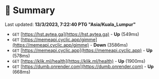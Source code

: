 # 📖 Summary
Last updated: **13/3/2023, 7:22:40 PTG "Asia/Kuala_Lumpur"**

- `GET` [https://hst.aytea.ga](https://hst.aytea.ga) - **Up** (549ms)
- `GET` [https://memeapi.cyclic.app/gimme](https://memeapi.cyclic.app/gimme) - **Down** (3586ms)
- `GET` [https://memeapi.cyclic.app](https://memeapi.cyclic.app) - **Up** (578ms)
- `GET` [https://klik.ml/health](https://klik.ml/health) - **Up** (1900ms)
- `GET` [https://dumb.onrender.com](https://dumb.onrender.com) - **Up** (668ms)
